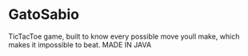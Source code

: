# GatoSabio
TicTacToe game, built to know every possible move youll make, which makes it impossible to beat.
MADE IN JAVA
